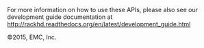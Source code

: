 For more information on how to use these APIs, please also see our development
guide documentation at http://rackhd.readthedocs.org/en/latest/development_guide.html

&copy;2015, EMC, Inc.
